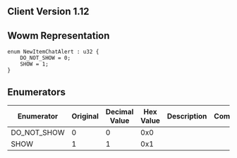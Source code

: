 ## Client Version 1.12

## Wowm Representation
```rust,ignore
enum NewItemChatAlert : u32 {
    DO_NOT_SHOW = 0;    
    SHOW = 1;    
}

```
## Enumerators
| Enumerator | Original | Decimal Value | Hex Value | Description | Comment |
| --------- | -------- | ------------- | --------- | ----------- | ------- |
| DO_NOT_SHOW | 0 | 0 | 0x0 |  |  |
| SHOW | 1 | 1 | 0x1 |  |  |
